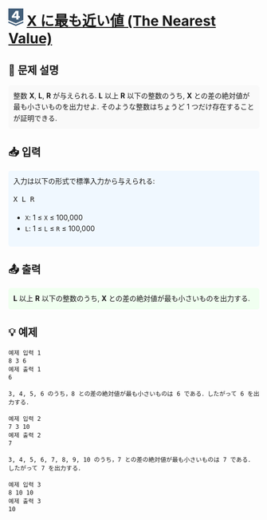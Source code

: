 <!-- ChatGPT를 사용하여 꾸몄습니다 -->
# <img src="https://github.com/GUBBIB/BaekJoonCode/blob/main/Tier_Img/Silver-4.svg" alt="티어그림" width="30px" height="35px"> [X に最も近い値 (The Nearest Value)](https://www.acmicpc.net/problem/XXXX)

<h2>📝 문제 설명</h2>
<div style="background-color: #f9f9f9; padding: 10px; border-radius: 5px; line-height: 1.6;">
    整数 <strong>X</strong>, <strong>L</strong>, <strong>R</strong> が与えられる. <strong>L</strong> 以上 <strong>R</strong> 以下の整数のうち, <strong>X</strong> との差の絶対値が最も小さいものを出力せよ. そのような整数はちょうど 1 つだけ存在することが証明できる.
</div>

<h2>📥 입력</h2>
<div style="background-color: #f0f8ff; padding: 10px; border-radius: 5px; line-height: 1.6;">
    入力は以下の形式で標準入力から与えられる:
    <pre>X L R</pre>
    <ul>
        <li><code>X</code>: 1 ≤ <code>X</code> ≤ 100,000</li>
        <li><code>L</code>: 1 ≤ <code>L</code> ≤ <code>R</code> ≤ 100,000</li>
    </ul>
</div>

<h2>📤 출력</h2>
<div style="background-color: #f0fff0; padding: 10px; border-radius: 5px; line-height: 1.6;">
    <strong>L</strong> 以上 <strong>R</strong> 以下の整数のうち, <strong>X</strong> との差の絶対値が最も小さいものを出力する.
</div>

<h2>💡 예제</h2>

```plaintext
예제 입력 1
8 3 6
예제 출력 1
6

3, 4, 5, 6 のうち，8 との差の絶対値が最も小さいものは 6 である．したがって 6 を出力する．

예제 입력 2
7 3 10
예제 출력 2
7

3, 4, 5, 6, 7, 8, 9, 10 のうち，7 との差の絶対値が最も小さいものは 7 である．したがって 7 を出力する．

예제 입력 3
8 10 10
예제 출력 3
10
```
